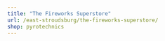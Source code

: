 ```yaml
---
title: "The Fireworks Superstore"
url: /east-stroudsburg/the-fireworks-superstore/
shop: pyrotechnics
---
```

